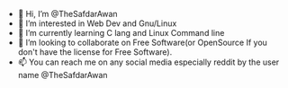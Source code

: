 - 👋 Hi, I’m @TheSafdarAwan
- 👀 I’m interested in Web Dev and Gnu/Linux
- 🌱 I’m currently learning C lang and Linux Command line
- 💞️ I’m looking to collaborate on Free Software(or OpenSource If you don't have the license for Free Software).
- 📫 You can reach me on any social media especially reddit by the user name @TheSafdarAwan
